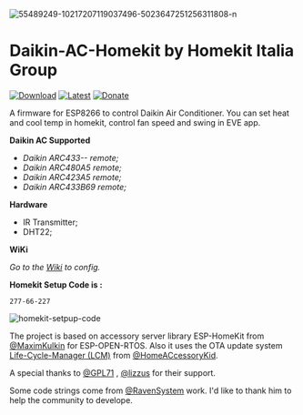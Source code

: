 <a><img src="https://i.ibb.co/t2Cj0Lb/73554699-10218936426109092-1041828279960469504-n.jpg" alt="55489249-10217207119037496-5023647251256311808-n" border="0"></a>

# Daikin-AC-Homekit by Homekit Italia Group

[![Download](https://img.shields.io/github/downloads/curla92/Daikin-AC-Homekit/total?color=red
)](https://github.com/curla92/Daikin-AC-Homekit/releases) [![Latest](https://img.shields.io/github/v/tag/curla92/Daikin-AC-Homekit?color=green&label=Latest%20Release
)](https://github.com/curla92/Daikin-AC-Homekit/releases) [![Donate](https://img.shields.io/badge/Donate-PayPal-blue)](https://www.paypal.com/cgi-bin/webscr?cmd=_s-xclick&hosted_button_id=WKPEBA4PLFKXU&source=url) 

A firmware for ESP8266 to control Daikin Air Conditioner. 
You can set heat and cool temp in homekit, control fan speed and swing in EVE app.

**Daikin AC Supported**
- *Daikin ARC433-- remote;*
- *Daikin ARC480A5 remote;*
- *Daikin ARC423A5 remote;*
- *Daikin ARC433B69 remote;*

**Hardware**

- IR Transmitter;
- DHT22;

**WiKi**

*Go to the [Wiki](https://github.com/curla92/Daikin-AC-Homekit/wiki/EVE-CONFIG) to config.*

**Homekit Setup Code is :**
```
277-66-227
```

<a><img src="https://i.ibb.co/9HHnmK1/qrcode.png" alt="homekit-setpup-code" border="0"></a>

The project is based on accessory server library ESP-HomeKit from [@MaximKulkin](https://github.com/MaximKulkin) for ESP-OPEN-RTOS.
Also it uses the OTA update system [Life-Cycle-Manager (LCM)](https://github.com/HomeACcessoryKid/life-cycle-manager) from [@HomeACcessoryKid](https://github.com/HomeACcessoryKid).

A special thanks to [@GPL71](https://github.com/GPL71) , [@lizzus](https://github.com/lizzus) for their support.

Some code strings come from [@RavenSystem](https://github.com/RavenSystem/esp-homekit-devices) work. I'd like to thank him to help the community to develope.
